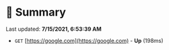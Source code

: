 # 📖 Summary
Last updated: **7/15/2021, 6:53:39 AM**

- `GET` [https://google.com](https://google.com) - **Up** (198ms)

